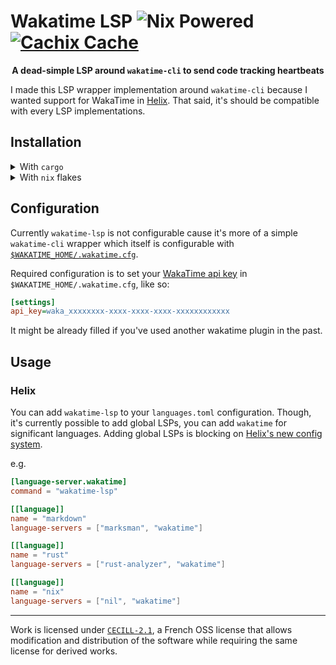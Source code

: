 # Wakatime LSP ![Nix Powered](https://img.shields.io/badge/Nix-Powered-blue?logo=nixos) [![Cachix Cache](https://img.shields.io/badge/cachix-mrnossiom-blue.svg)](https://mrnossiom.cachix.org)

<p align="center"><strong>
A dead-simple LSP around <code>wakatime-cli</code> to send code tracking heartbeats
</strong></p>

I made this LSP wrapper implementation around `wakatime-cli` because I wanted support for WakaTime in [Helix](https://github.com/helix-editor/helix). That said, it's should be compatible with every LSP implementations.

## Installation

<details>
  <summary>With <code>cargo</code></summary>

Install from repository with cargo:

```sh
cargo install --git https://github.com/mrnossiom/wakatime-lsp
```

While `wakatime-lsp` seems to work fine for my use case right now, I don't want to publish on `crates.io` rightaway.

You will also need `wakatime-cli` in path which you can download:

- With you prefered package manager at [`wakatime` repology](https://repology.org/project/wakatime/versions) or [`wakatime-cli` repology](https://repology.org/project/wakatime-cli/versions)
- or from [WakaTime repository artefacts](https://github.com/wakatime/wakatime-cli/releases/latest)

</details>

<details>
  <summary>With <code>nix</code> flakes</summary>

A `flake.nix` is available which means that you can use `github:mrnossiom/wakatime-lsp` as a flake identifier, so you can.

- import this repository in your flake inputs

  ```nix
  {
    wakatime-lsp.url = "github:mrnossiom/wakatime-lsp";
    wakatime-lsp.inputs.nixpkgs.follows = "nixpkgs";
  }
  ```

  Add the package to your [NixOS](https://nixos.org/) or [Home Manager](https://github.com/nix-community/home-manager) packages depending on your installation.

- use with `nix shell`/`nix run` for temporary testing

  e.g. `nix shell github:mrnossiom/wakatime-lsp`

- use with `nix profile` for imperative installation

  e.g. `nix profile install github:mrnossiom/wakatime-lsp`

Package is reachable through `packages.${system}.default` or `packages.${system}.wakatime-lsp`.

</details>

## Configuration

Currently `wakatime-lsp` is not configurable cause it's more of a simple `wakatime-cli` wrapper which itself is configurable with [`$WAKATIME_HOME/.wakatime.cfg`](https://github.com/wakatime/wakatime-cli/blob/develop/USAGE.md#ini-config-file).

Required configuration is to set your [WakaTime api key](https://wakatime.com/settings/api-key) in `$WAKATIME_HOME/.wakatime.cfg`, like so:

```ini
[settings]
api_key=waka_xxxxxxxx-xxxx-xxxx-xxxx-xxxxxxxxxxxx
```

It might be already filled if you've used another wakatime plugin in the past.

## Usage

### Helix

You can add `wakatime-lsp` to your `languages.toml` configuration. Though, it's currently possible to add global LSPs, you can add `wakatime` for significant languages. Adding global LSPs is blocking on [Helix's new config system](https://github.com/helix-editor/helix/pull/9318).

e.g.

```toml
[language-server.wakatime]
command = "wakatime-lsp"

[[language]]
name = "markdown"
language-servers = ["marksman", "wakatime"]

[[language]]
name = "rust"
language-servers = ["rust-analyzer", "wakatime"]

[[language]]
name = "nix"
language-servers = ["nil", "wakatime"]
```

---

Work is licensed under [`CECILL-2.1`](https://choosealicense.com/licenses/cecill-2.1/), a French OSS license that allows modification and distribution of the software while requiring the same license for derived works.

